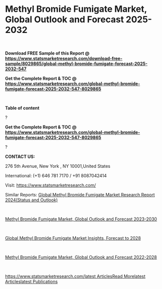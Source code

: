 <h1>Methyl Bromide Fumigate Market, Global Outlook and Forecast 2025-2032</h1><br/><p><strong>Download FREE Sample of this Report @ <a href="https://www.statsmarketresearch.com/download-free-sample/8029865/global-methyl-bromide-fumigate-forecast-2025-2032-547">https://www.statsmarketresearch.com/download-free-sample/8029865/global-methyl-bromide-fumigate-forecast-2025-2032-547</a></strong></p>
 
 
 
 <div><b>Get the Complete Report & TOC @ <a href="https://www.statsmarketresearch.com/global-methyl-bromide-fumigate-forecast-2025-2032-547-8029865">https://www.statsmarketresearch.com/global-methyl-bromide-fumigate-forecast-2025-2032-547-8029865</a></b></div>
 
 
 
 <p><br />
 
 <b>Table of content</b></p>
 
 
 
 <p>? </p>
 
 
 
 <div><b>Get the Complete Report & TOC @ <a href="https://www.statsmarketresearch.com/global-methyl-bromide-fumigate-forecast-2025-2032-547-8029865">https://www.statsmarketresearch.com/global-methyl-bromide-fumigate-forecast-2025-2032-547-8029865</a></b></div>
 
 
 
 <p>? </p>
 
 
 
 <p><b>CONTACT US:</b><br />
 
 276 5th Avenue, New York , NY 10001,United States<br />
 
 International: (+1) 646 781 7170 / +91 8087042414<br />
 
 Visit: <a href="https://www.statsmarketresearch.com/">https://www.statsmarketresearch.com/</a><br />
 
 Similar Reports: <a href="https://www.statsmarketresearch.com/global-methyl-bromide-fumigate-forecast-2025-2032-547-8029865">Global Methyl Bromide Fumigate Market Research Report 2024(Status and Outlook)</a><br />
 
 <br />
 
 <a href="https://www.statsmarketresearch.com/global-methyl-bromide-fumigate-forecast-2025-2032-547-8029865">Methyl Bromide Fumigate Market, Global Outlook and Forecast 2023-2030</a><br />
 
 <br />
 
 <a href="https://www.statsmarketresearch.com/global-methyl-bromide-fumigate-forecast-2025-2032-547-8029865">Global Methyl Bromide Fumigate Market Insights, Forecast to 2028</a><br />
 
 <br />
 
 <a href="https://www.statsmarketresearch.com/global-methyl-bromide-fumigate-forecast-2025-2032-547-8029865">Methyl Bromide Fumigate Market, Global Outlook and Forecast 2022-2028</a><br />
 
 <br />
 
 <a href="https://gyeongbokgung.com">https://www.statsmarketresearch.com/</a><a href="https://hallyeomaritime.com">latest Articles</a><a href="https://jingwansa.com">Read More</a><a href="https://nguoiviet.jp/">latest Articles</a><a href="https://www.intelmarketresearch.com/">latest Publications</a></p>